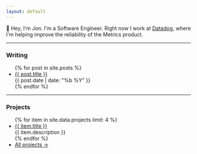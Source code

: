 ```yaml
---
layout: default
---
```


<p class="my-6 home-intro">👋 Hey, I'm Jon. I'm a Software Engineer. Right now I work at <a href="https://datadoghq.com" class="text-indigo-600 hover:underline">Datadog</a>, where I'm helping improve the reliability of the Metrics product.</p>

<hr class="my-6">

<h3 class="mb-3 font-serif text-xl">Writing</h3>

<ul>
  {% for post in site.posts %}
    <li class="flex justify-between items-center my-3" data-class="sm:mb-6">
      <a class="text-indigo-600" href="{{ post.url }}">{{ post.title }}</a>
      <div class="tabular-nums text-slate-600 text-sm">{{ post.date | date: "%b %Y" }}</div>
    </li>
  {% endfor %}
</ul>
 
<hr class="my-6">

<h3 class="mb-3 font-serif text-xl">Projects</h3>

<ul>
  {% for item in site.data.projects limit: 4 %}
    <li class="flex justify-between items-center my-3 flex-wrap sm:flex-nowrap">
      <a class="text-indigo-600 basis-full sm:basis-auto hover:underline" href="{{ item.link }}">{{ item.title }}</a>
      <div class="text-sm text-slate-600">{{ item.description }}</div>
    </li>
  {% endfor %}

  <li class="flex justify-between items-center my-3">
    <a class="text-indigo-600 hover:underline" href="/projects">All projects →</a>
  </li>
</ul>